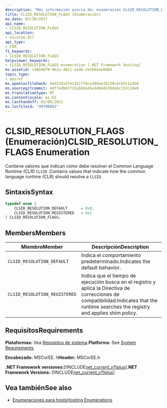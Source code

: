```yaml
---
description: 'Más información acerca de: enumeración CLSID_RESOLUTION_FLAGS'
title: CLSID_RESOLUTION_FLAGS (Enumeración)
ms.date: 03/30/2017
api_name:
- CLSID_RESOLUTION_FLAGS
api_location:
- mscoree.dll
api_type:
- COM
f1_keywords:
- CLSID_RESOLUTION_FLAGS
helpviewer_keywords:
- CLSID_RESOLUTION_FLAGS enumeration [.NET Framework hosting]
ms.assetid: cd8b9879-962a-4811-aa46-2e2b6bae0d84
topic_type:
- apiref
ms.openlocfilehash: 54d334147e13217f8ce20dae1b139cdc6d11a3b8
ms.sourcegitcommit: ddf7edb67715a5b9a45e3dd44536dabc153c1de0
ms.translationtype: MT
ms.contentlocale: es-ES
ms.lasthandoff: 02/06/2021
ms.locfileid: "99799881"
---
```

# <a name="clsid_resolution_flags-enumeration"></a><span data-ttu-id="26be7-103">CLSID_RESOLUTION_FLAGS (Enumeración)</span><span class="sxs-lookup"><span data-stu-id="26be7-103">CLSID_RESOLUTION_FLAGS Enumeration</span></span>

<span data-ttu-id="26be7-104">Contiene valores que indican cómo debe resolver el Common Language Runtime (CLR) `CLSID` .</span><span class="sxs-lookup"><span data-stu-id="26be7-104">Contains values that indicate how the common language runtime (CLR) should resolve a `CLSID`.</span></span>  
  
## <a name="syntax"></a><span data-ttu-id="26be7-105">Sintaxis</span><span class="sxs-lookup"><span data-stu-id="26be7-105">Syntax</span></span>  
  
```cpp  
typedef enum {  
    CLSID_RESOLUTION_DEFAULT      = 0x0,  
    CLSID_RESOLUTION_REGISTERED   = 0x1  
} CLSID_RESOLUTION_FLAGS;  
```  
  
## <a name="members"></a><span data-ttu-id="26be7-106">Members</span><span class="sxs-lookup"><span data-stu-id="26be7-106">Members</span></span>  
  
|<span data-ttu-id="26be7-107">Miembro</span><span class="sxs-lookup"><span data-stu-id="26be7-107">Member</span></span>|<span data-ttu-id="26be7-108">Descripción</span><span class="sxs-lookup"><span data-stu-id="26be7-108">Description</span></span>|  
|------------|-----------------|  
|`CLSID_RESOLUTION_DEFAULT`|<span data-ttu-id="26be7-109">Indica el comportamiento predeterminado.</span><span class="sxs-lookup"><span data-stu-id="26be7-109">Indicates the default behavior.</span></span>|  
|`CLSID_RESOLUTION_REGISTERED`|<span data-ttu-id="26be7-110">Indica que el tiempo de ejecución busca en el registro y aplica la Directiva de correcciones de compatibilidad.</span><span class="sxs-lookup"><span data-stu-id="26be7-110">Indicates that the runtime searches the registry and applies shim policy.</span></span>|  
  
## <a name="requirements"></a><span data-ttu-id="26be7-111">Requisitos</span><span class="sxs-lookup"><span data-stu-id="26be7-111">Requirements</span></span>  

 <span data-ttu-id="26be7-112">**Plataformas:** Vea [Requisitos de sistema](../../get-started/system-requirements.md).</span><span class="sxs-lookup"><span data-stu-id="26be7-112">**Platforms:** See [System Requirements](../../get-started/system-requirements.md).</span></span>  
  
 <span data-ttu-id="26be7-113">**Encabezado:** MSCorEE. h</span><span class="sxs-lookup"><span data-stu-id="26be7-113">**Header:** MSCorEE.h</span></span>  
  
 <span data-ttu-id="26be7-114">**.NET Framework versiones:**[!INCLUDE[net_current_v11plus](../../../../includes/net-current-v11plus-md.md)]</span><span class="sxs-lookup"><span data-stu-id="26be7-114">**.NET Framework Versions:** [!INCLUDE[net_current_v11plus](../../../../includes/net-current-v11plus-md.md)]</span></span>  
  
## <a name="see-also"></a><span data-ttu-id="26be7-115">Vea también</span><span class="sxs-lookup"><span data-stu-id="26be7-115">See also</span></span>

- [<span data-ttu-id="26be7-116">Enumeraciones para hosts</span><span class="sxs-lookup"><span data-stu-id="26be7-116">Hosting Enumerations</span></span>](hosting-enumerations.md)
